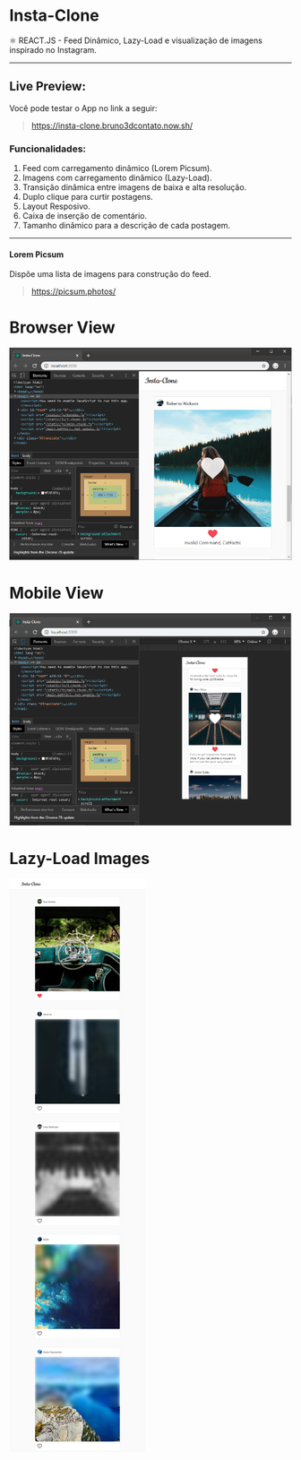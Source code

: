 # Insta-Clone
 ⚛️ REACT.JS - Feed Dinâmico, Lazy-Load e visualização de imagens inspirado no Instagram.

---

## Live Preview:
Você pode testar o App no link a seguir:
>https://insta-clone.bruno3dcontato.now.sh/

### Funcionalidades:

1. Feed com carregamento dinâmico (Lorem Picsum).
2. Imagens com carregamento dinâmico (Lazy-Load).
3. Transição dinâmica entre imagens de baixa e alta resolução.
4. Duplo clique para curtir postagens.
5. Layout Resposivo.
6. Caixa de inserção de comentário.
7. Tamanho dinâmico para a descrição de cada postagem.

---

#### Lorem Picsum
Dispõe uma lista de imagens para construção do feed.
>https://picsum.photos/

# Browser View
![Preview 1](./images/image01.png)

# Mobile View
![Preview 2](./images/image02.png)

# Lazy-Load Images
![Preview 3](./images/image03.png)
